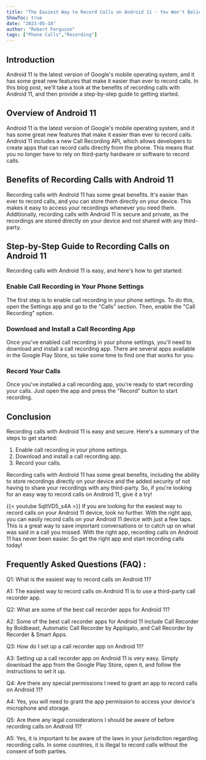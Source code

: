 ```yaml
---
title: "The Easiest Way to Record Calls on Android 11 - You Won't Believe How Easy It Is!"
ShowToc: true 
date: "2023-05-18"
author: "Robert Ferguson" 
tags: ["Phone Calls","Recording"]
---
```

## Introduction

Android 11 is the latest version of Google's mobile operating system, and it has some great new features that make it easier than ever to record calls. In this blog post, we'll take a look at the benefits of recording calls with Android 11, and then provide a step-by-step guide to getting started. 

## Overview of Android 11

Android 11 is the latest version of Google's mobile operating system, and it has some great new features that make it easier than ever to record calls. Android 11 includes a new Call Recording API, which allows developers to create apps that can record calls directly from the phone. This means that you no longer have to rely on third-party hardware or software to record calls. 

## Benefits of Recording Calls with Android 11

Recording calls with Android 11 has some great benefits. It's easier than ever to record calls, and you can store them directly on your device. This makes it easy to access your recordings whenever you need them. Additionally, recording calls with Android 11 is secure and private, as the recordings are stored directly on your device and not shared with any third-party. 

## Step-by-Step Guide to Recording Calls on Android 11

Recording calls with Android 11 is easy, and here's how to get started: 

### Enable Call Recording in Your Phone Settings

The first step is to enable call recording in your phone settings. To do this, open the Settings app and go to the "Calls" section. Then, enable the "Call Recording" option. 

### Download and Install a Call Recording App

Once you've enabled call recording in your phone settings, you'll need to download and install a call recording app. There are several apps available in the Google Play Store, so take some time to find one that works for you. 

### Record Your Calls

Once you've installed a call recording app, you're ready to start recording your calls. Just open the app and press the "Record" button to start recording. 

## Conclusion

Recording calls with Android 11 is easy and secure. Here's a summary of the steps to get started: 

1. Enable call recording in your phone settings. 
2. Download and install a call recording app. 
3. Record your calls. 

Recording calls with Android 11 has some great benefits, including the ability to store recordings directly on your device and the added security of not having to share your recordings with any third-party. So, if you're looking for an easy way to record calls on Android 11, give it a try!

{{< youtube 5qltVD5_s4A >}} 
If you are looking for the easiest way to record calls on your Android 11 device, look no further. With the right app, you can easily record calls on your Android 11 device with just a few taps. This is a great way to save important conversations or to catch up on what was said in a call you missed. With the right app, recording calls on Android 11 has never been easier. So get the right app and start recording calls today!

## Frequently Asked Questions (FAQ) :
Q1: What is the easiest way to record calls on Android 11?

A1: The easiest way to record calls on Android 11 is to use a third-party call recorder app.

Q2: What are some of the best call recorder apps for Android 11?

A2: Some of the best call recorder apps for Android 11 include Call Recorder by Boldbeast, Automatic Call Recorder by Appliqato, and Call Recorder by Recorder & Smart Apps.

Q3: How do I set up a call recorder app on Android 11?

A3: Setting up a call recorder app on Android 11 is very easy. Simply download the app from the Google Play Store, open it, and follow the instructions to set it up.

Q4: Are there any special permissions I need to grant an app to record calls on Android 11?

A4: Yes, you will need to grant the app permission to access your device's microphone and storage.

Q5: Are there any legal considerations I should be aware of before recording calls on Android 11?

A5: Yes, it is important to be aware of the laws in your jurisdiction regarding recording calls. In some countries, it is illegal to record calls without the consent of both parties.


